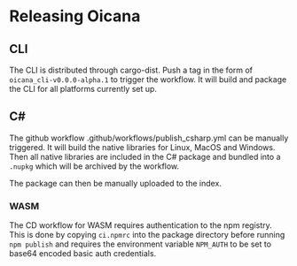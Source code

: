 # Releasing Oicana

## CLI

The CLI is distributed through cargo-dist. Push a tag in the form of `oicana_cli-v0.0.0-alpha.1` to trigger the workflow.
It will build and package the CLI for all platforms currently set up.

## C#

The github workflow .github/workflows/publish_csharp.yml can be manually triggered.
It will build the native libraries for Linux, MacOS and Windows. Then all native libraries are
included in the C# package and bundled into a `.nupkg` which will be archived by the workflow.

The package can then be manually uploaded to the index.

### WASM

The CD workflow for WASM requires authentication to the npm registry. This is done by copying `ci.npmrc` into the
package directory before running `npm publish` and requires the environment variable `NPM_AUTH` to be set to base64
encoded basic auth credentials.
